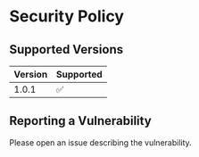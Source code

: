 # Security Policy

## Supported Versions

| Version | Supported          |
| ------- | ------------------ |
| 1.0.1   | :white_check_mark: |


## Reporting a Vulnerability

Please open an issue describing the vulnerability.

